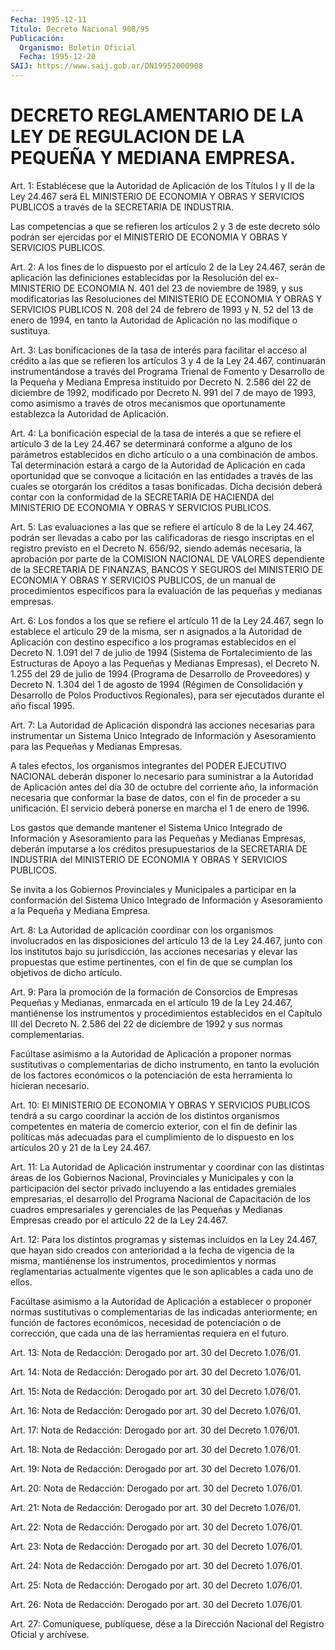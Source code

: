 ```yaml
---
Fecha: 1995-12-11
Título: Decreto Nacional 908/95
Publicación:
  Organismo: Boletín Oficial
  Fecha: 1995-12-20
SAIJ: https://www.saij.gob.ar/DN19952000908
---
```

# DECRETO REGLAMENTARIO DE LA LEY DE REGULACION DE LA PEQUEÑA Y MEDIANA EMPRESA.

<a id="1"></a>
Art. 1:  Establécese  que  la Autoridad de Aplicación de los Títulos I y II de la Ley 24.467 será  EL  MINISTERIO  DE ECONOMIA Y OBRAS Y SERVICIOS PUBLICOS a través de la SECRETARIA DE  INDUSTRIA.

Las  competencias  a  que  se refieren los artículos 2 y 3 de  este decreto sólo podrán ser ejercidas  por  el MINISTERIO DE ECONOMIA Y OBRAS Y SERVICIOS PUBLICOS.

<a id="2"></a>
Art. 2: A los fines de lo dispuesto por el artículo 2 de la Ley 24.467, serán  de  aplicación las definiciones  establecidas  por  la Resolución del ex-MINISTERIO  DE ECONOMIA N. 401 del 23 de noviembre de 1989, y sus modificatorias las  Resoluciones  del  MINISTERIO DE ECONOMIA  Y  OBRAS Y SERVICIOS PUBLICOS N. 208 del 24 de febrero  de 1993 y N. 52 del  13  de  enero  de  1994,  en tanto la Autoridad de Aplicación no las modifique o sustituya.

<a id="3"></a>
Art. 3: Las bonificaciones de la tasa de interés para facilitar el acceso al crédito a las que se refieren los artículos 3 y 4 de la Ley 24.467, continuarán instrumentándose  a  través del Programa Trienal de Fomento y Desarrollo de la Pequeña y Mediana Empresa instituido por Decreto N. 2.586 del 22 de diciembre de 1992, modificado por Decreto N. 991 del 7 de mayo de 1993, como asimismo a través de otros mecanismos que oportunamente establezca la Autoridad de Aplicación.

<a id="4"></a>
Art. 4: La bonificación  especial  de  la tasa de interés a que se refiere el artículo 3 de la Ley 24.467 se determinará conforme  a alguno  de  los  parámetros  establecidos en dicho artículo o a una combinación  de  ambos. Tal determinación  estará a cargo  de  la Autoridad de Aplicación  en  cada  oportunidad  que  se  convoque a licitación en las entidades a través de las cuales se otorgarán los créditos a tasas bonificadas. Dicha decisión deberá contar con  la conformidad de la SECRETARIA DE HACIENDA del MINISTERIO DE ECONOMIA Y OBRAS Y SERVICIOS PUBLICOS.

<a id="5"></a>
Art.  5: Las evaluaciones a las que se refiere el artículo 8 de la Ley 24.467, podrán ser llevadas  a cabo por las calificadoras de riesgo inscriptas en el registro previsto  en  el Decreto N. 656/92, siendo  además necesaria, la aprobación por parte  de  la  COMISION NACIONAL  DE  VALORES  dependiente  de  la  SECRETARIA DE FINANZAS, BANCOS  Y SEGUROS del MINISTERIO DE ECONOMIA Y  OBRAS  Y  SERVICIOS PUBLICOS,  de  un  manual  de  procedimientos específicos  para la evaluación de las pequeñas y medianas empresas.

<a id="6"></a>
Art.  6: Los fondos a los que se refiere el artículo 11 de la  Ley 24.467,  segn  lo  establece  el  artículo  29  de la misma, ser n asignados a la Autoridad de Aplicación con destino específico a los programas establecidos en el Decreto N. 1.091 del 7 de julio de 1994 (Sistema  de  Fortalecimiento  de  las Estructuras de Apoyo  a  las Pequeñas y Medianas Empresas), el Decreto N. 1.255 del 29 de julio de 1994 (Programa de Desarrollo de Proveedores) y Decreto N. 1.304 del 1 de agosto de 1994 (Régimen de Consolidación y  Desarrollo de Polos Productivos Regionales), para ser ejecutados durante el año fiscal 1995.

<a id="7"></a>
Art.  7:  La  Autoridad  de  Aplicación  dispondrá las acciones necesarias para instrumentar un Sistema Unico Integrado de Información y Asesoramiento  para las Pequeñas y Medianas Empresas.

A tales efectos, los organismos  integrantes  del  PODER  EJECUTIVO NACIONAL  deberán  disponer  lo  necesario  para  suministrar  a la Autoridad  de  Aplicación antes del día 30 de octubre del corriente año, la información necesaria que conformar la base de datos, con el fin de proceder a su unificación. El servicio deberá ponerse en marcha el 1 de enero de 1996.

Los gastos que demande  mantener  el  Sistema  Unico  Integrado  de Información  y Asesoramiento para las Pequeñas y Medianas Empresas, deberán imputarse  a  los créditos presupuestarios de la SECRETARIA DE  INDUSTRIA  del MINISTERIO  DE  ECONOMIA  Y  OBRAS  Y  SERVICIOS PUBLICOS.

Se invita a los  Gobiernos  Provinciales y Municipales a participar en la conformación del Sistema  Unico  Integrado  de  Información y Asesoramiento a la Pequeña y Mediana Empresa.

<a id="8"></a>
Art.  8: La Autoridad de aplicación coordinar  con los  organismos involucrados en las disposiciones del artículo 13 de la Ley 24.467, junto  con  los  institutos  bajo  su  jurisdicción,  las  acciones necesarias  y elevar  las propuestas que estime pertinentes, con el fin  de  que  se  cumplan  los  objetivos de dicho artículo.

<a id="9"></a>
Art. 9: Para la promoción de la formación de Consorcios de Empresas Pequeñas y Medianas, enmarcada en el artículo 19 de la Ley 24.467, mantiénense los instrumentos y procedimientos establecidos en el Capítulo III del Decreto N. 2.586 del 22 de diciembre de 1992 y sus normas complementarias.

Facúltase asimismo  a  la Autoridad de Aplicación a proponer normas sustitutivas o complementarias  de  dicho  instrumento, en tanto la evolución  de  los  factores económicos o la potenciación  de  esta herramienta lo hicieran necesario.

<a id="10"></a>
Art. 10: El MINISTERIO  DE  ECONOMIA Y OBRAS Y SERVICIOS PUBLICOS tendrá a su cargo coordinar la  acción  de los distintos organismos competentes en materia de comercio exterior,  con el fin de definir las políticas más adecuadas para el cumplimiento de lo dispuesto en los artículos 20 y 21 de la Ley 24.467.

<a id="11"></a>
Art.  11: La Autoridad de Aplicación instrumentar   y  coordinar con las  distintas  áreas de los Gobiernos Nacional, Provinciales y Municipales y con la  participación del sector privado incluyendo a las entidades gremiales  empresarias,  el  desarrollo  del Programa Nacional de Capacitación de los cuadros empresariales y gerenciales de las Pequeñas y Medianas Empresas creado por el artículo 22 de la Ley 24.467.

<a id="12"></a>
Art. 12: Para los distintos programas y sistemas incluidos en la Ley  24.467, que hayan sido creados con anterioridad a la fecha  de vigencia  de la misma, mantiénense los instrumentos, procedimientos y normas reglamentarias  actualmente vigentes que le son aplicables a cada uno de ellos.

Facúltase asimismo a la Autoridad  de  Aplicación  a  establecer  o proponer  normas  sustitutivas  o  complementarias de las indicadas anteriormente;  en  función de factores  económicos,  necesidad  de potenciación o de corrección,  que  cada  una  de  las herramientas requiera en el futuro.

<a id="13"></a>
Art. 13: Nota de Redacción: Derogado por art. 30 del Decreto 1.076/01.

<a id="14"></a>
Art. 14: Nota de Redacción: Derogado por art. 30 del Decreto 1.076/01.

<a id="15"></a>
Art.  15: Nota de Redacción: Derogado por art. 30 del Decreto 1.076/01.

<a id="16"></a>
Art. 16: Nota de Redacción: Derogado por art. 30 del Decreto 1.076/01.

<a id="17"></a>
Art. 17: Nota de Redacción: Derogado por art. 30 del Decreto 1.076/01.

<a id="18"></a>
Art. 18: Nota de Redacción: Derogado por art. 30 del Decreto 1.076/01.

<a id="19"></a>
Art. 19: Nota de Redacción: Derogado por art. 30 del Decreto 1.076/01.

<a id="20"></a>
Art.  20: Nota de Redacción: Derogado por art. 30 del Decreto 1.076/01.

<a id="21"></a>
Art. 21: Nota de Redacción: Derogado por art. 30 del Decreto 1.076/01.

<a id="22"></a>
Art. 22: Nota de Redacción: Derogado por art. 30 del Decreto 1.076/01.

<a id="23"></a>
Art. 23: Nota de Redacción: Derogado por art. 30 del Decreto 1.076/01.

<a id="24"></a>
Art. 24: Nota de Redacción: Derogado por art. 30 del Decreto 1.076/01.

<a id="25"></a>
Art. 25: Nota de Redacción: Derogado por art. 30 del Decreto 1.076/01.

<a id="26"></a>
Art. 26: Nota de Redacción: Derogado por art. 30 del Decreto 1.076/01.

<a id="27"></a>
Art. 27: Comuníquese, publíquese, dése a la Dirección Nacional del Registro Oficial y archívese.